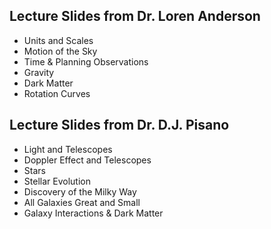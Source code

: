## Lecture Slides from Dr. Loren Anderson 

- Units and Scales
- Motion of the Sky
- Time & Planning Observations
- Gravity
- Dark Matter
- Rotation Curves

## Lecture Slides from Dr. D.J. Pisano 

- Light and Telescopes
- Doppler Effect and Telescopes
- Stars
- Stellar Evolution
- Discovery of the Milky Way
- All Galaxies Great and Small
- Galaxy Interactions & Dark Matter 
